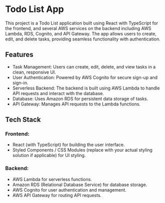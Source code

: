 # Todo List App
This project is a Todo List application built using React with TypeScript for the frontend, and several AWS services on the backend including AWS Lambda, RDS, Cognito, and API Gateway. The app allows users to create, edit, and delete tasks, providing seamless functionality with authentication.

## Features
- Task Management: Users can create, edit, delete, and view tasks in a clean, responsive UI.
- User Authentication: Powered by AWS Cognito for secure sign-up and sign-in.
- Serverless Backend: The backend is built using AWS Lambda to handle API requests and interact with the database.
- Database: Uses Amazon RDS for persistent data storage of tasks.
- API Gateway: Manages API requests to the Lambda functions.

## Tech Stack
### Frontend:
- React (with TypeScript) for building the user interface.
- Styled Components / CSS Modules (replace with your actual styling solution if applicable) for UI styling.
### Backend:
- AWS Lambda for serverless functions.
- Amazon RDS (Relational Database Service) for database storage.
- AWS Cognito for user authentication and management.
- AWS API Gateway for routing API requests.
